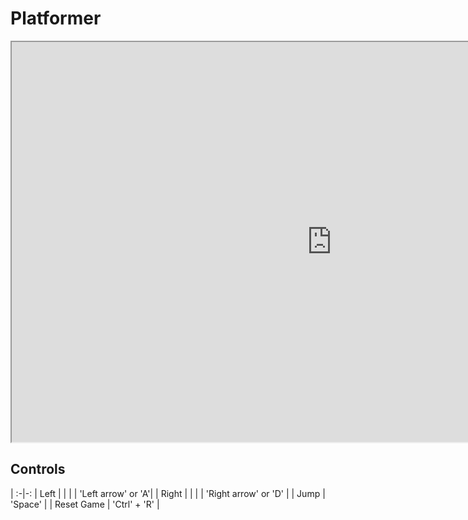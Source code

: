# Platformer
<iframe width="1024" height="640" src="https://locstock04.github.io/MarioLike"></iframe>

## Controls
  | 
:-|-:
 | Left  |   |
 |       | 'Left arrow' or 'A'|
 | Right |   |
 |       | 'Right arrow' or 'D' |
 | Jump  | 'Space'  |
 | Reset Game | 'Ctrl' + 'R' |
